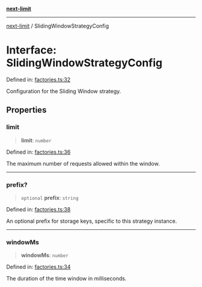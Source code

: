 [**next-limit**](../README.md)

***

[next-limit](../README.md) / SlidingWindowStrategyConfig

# Interface: SlidingWindowStrategyConfig

Defined in: [factories.ts:32](https://github.com/saoudi-h/next-limit/blob/e4a145e5bc3797945c61eb5f5c739ea59ac60269/src/factories.ts#L32)

Configuration for the Sliding Window strategy.

## Properties

### limit

> **limit**: `number`

Defined in: [factories.ts:36](https://github.com/saoudi-h/next-limit/blob/e4a145e5bc3797945c61eb5f5c739ea59ac60269/src/factories.ts#L36)

The maximum number of requests allowed within the window.

***

### prefix?

> `optional` **prefix**: `string`

Defined in: [factories.ts:38](https://github.com/saoudi-h/next-limit/blob/e4a145e5bc3797945c61eb5f5c739ea59ac60269/src/factories.ts#L38)

An optional prefix for storage keys, specific to this strategy instance.

***

### windowMs

> **windowMs**: `number`

Defined in: [factories.ts:34](https://github.com/saoudi-h/next-limit/blob/e4a145e5bc3797945c61eb5f5c739ea59ac60269/src/factories.ts#L34)

The duration of the time window in milliseconds.
